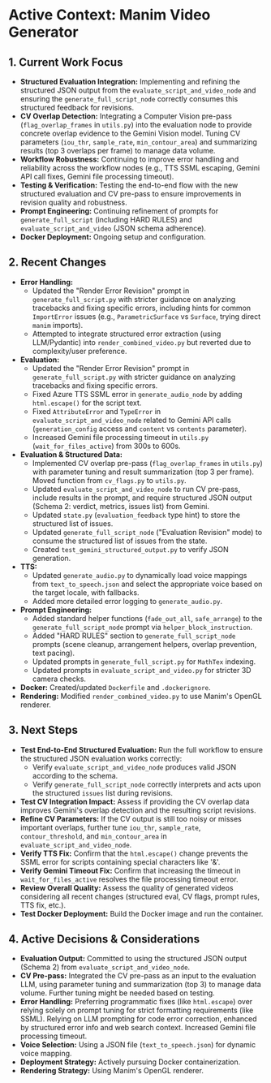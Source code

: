 # Active Context: Manim Video Generator

## 1. Current Work Focus

- **Structured Evaluation Integration:** Implementing and refining the structured JSON output from the `evaluate_script_and_video_node` and ensuring the `generate_full_script_node` correctly consumes this structured feedback for revisions.
- **CV Overlap Detection:** Integrating a Computer Vision pre-pass (`flag_overlap_frames` in `utils.py`) into the evaluation node to provide concrete overlap evidence to the Gemini Vision model. Tuning CV parameters (`iou_thr`, `sample_rate`, `min_contour_area`) and summarizing results (top 3 overlaps per frame) to manage data volume.
- **Workflow Robustness:** Continuing to improve error handling and reliability across the workflow nodes (e.g., TTS SSML escaping, Gemini API call fixes, Gemini file processing timeout).
- **Testing & Verification:** Testing the end-to-end flow with the new structured evaluation and CV pre-pass to ensure improvements in revision quality and robustness.
- **Prompt Engineering:** Continuing refinement of prompts for `generate_full_script` (including HARD RULES) and `evaluate_script_and_video` (JSON schema adherence).
- **Docker Deployment:** Ongoing setup and configuration.

## 2. Recent Changes

- **Error Handling:**
    - Updated the "Render Error Revision" prompt in `generate_full_script.py` with stricter guidance on analyzing tracebacks and fixing specific errors, including hints for common `ImportError` issues (e.g., `ParametricSurface` vs `Surface`, trying direct `manim` imports).
    - Attempted to integrate structured error extraction (using LLM/Pydantic) into `render_combined_video.py` but reverted due to complexity/user preference.
- **Evaluation:**
    - Updated the "Render Error Revision" prompt in `generate_full_script.py` with stricter guidance on analyzing tracebacks and fixing specific errors.
    - Fixed Azure TTS SSML error in `generate_audio_node` by adding `html.escape()` for the script text.
    - Fixed `AttributeError` and `TypeError` in `evaluate_script_and_video_node` related to Gemini API calls (`generation_config` access and `content` vs `contents` parameter).
    - Increased Gemini file processing timeout in `utils.py` (`wait_for_files_active`) from 300s to 600s.
- **Evaluation & Structured Data:**
    - Implemented CV overlap pre-pass (`flag_overlap_frames` in `utils.py`) with parameter tuning and result summarization (top 3 per frame). Moved function from `cv_flags.py` to `utils.py`.
    - Updated `evaluate_script_and_video_node` to run CV pre-pass, include results in the prompt, and require structured JSON output (Schema 2: verdict, metrics, issues list) from Gemini.
    - Updated `state.py` (`evaluation_feedback` type hint) to store the structured list of issues.
    - Updated `generate_full_script_node` ("Evaluation Revision" mode) to consume the structured list of issues from the state.
    - Created `test_gemini_structured_output.py` to verify JSON generation.
- **TTS:**
    - Updated `generate_audio.py` to dynamically load voice mappings from `text_to_speech.json` and select the appropriate voice based on the target locale, with fallbacks.
    - Added more detailed error logging to `generate_audio.py`.
- **Prompt Engineering:**
    - Added standard helper functions (`fade_out_all`, `safe_arrange`) to the `generate_full_script_node` prompt via `helper_block_instruction`.
    - Added "HARD RULES" section to `generate_full_script_node` prompts (scene cleanup, arrangement helpers, overlap prevention, text pacing).
    - Updated prompts in `generate_full_script.py` for `MathTex` indexing.
    - Updated prompts in `evaluate_script_and_video.py` for stricter 3D camera checks.
- **Docker:** Created/updated `Dockerfile` and `.dockerignore`.
- **Rendering:** Modified `render_combined_video.py` to use Manim's OpenGL renderer.

## 3. Next Steps

- **Test End-to-End Structured Evaluation:** Run the full workflow to ensure the structured JSON evaluation works correctly:
    - Verify `evaluate_script_and_video_node` produces valid JSON according to the schema.
    - Verify `generate_full_script_node` correctly interprets and acts upon the structured `issues` list during revisions.
- **Test CV Integration Impact:** Assess if providing the CV overlap data improves Gemini's overlap detection and the resulting script revisions.
- **Refine CV Parameters:** If the CV output is still too noisy or misses important overlaps, further tune `iou_thr`, `sample_rate`, `contour_threshold`, and `min_contour_area` in `evaluate_script_and_video_node`.
- **Verify TTS Fix:** Confirm that the `html.escape()` change prevents the SSML error for scripts containing special characters like '&'.
- **Verify Gemini Timeout Fix:** Confirm that increasing the timeout in `wait_for_files_active` resolves the file processing timeout error.
- **Review Overall Quality:** Assess the quality of generated videos considering all recent changes (structured eval, CV flags, prompt rules, TTS fix, etc.).
- **Test Docker Deployment:** Build the Docker image and run the container.

## 4. Active Decisions & Considerations

- **Evaluation Output:** Committed to using the structured JSON output (Schema 2) from `evaluate_script_and_video_node`.
- **CV Pre-pass:** Integrated the CV pre-pass as an input to the evaluation LLM, using parameter tuning and summarization (top 3) to manage data volume. Further tuning might be needed based on testing.
- **Error Handling:** Preferring programmatic fixes (like `html.escape`) over relying solely on prompt tuning for strict formatting requirements (like SSML). Relying on LLM prompting for code error correction, enhanced by structured error info and web search context. Increased Gemini file processing timeout.
- **Voice Selection:** Using a JSON file (`text_to_speech.json`) for dynamic voice mapping.
- **Deployment Strategy:** Actively pursuing Docker containerization.
- **Rendering Strategy:** Using Manim's OpenGL renderer.
